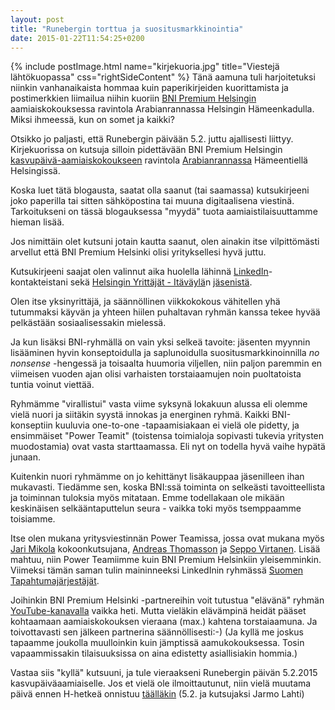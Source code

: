 ```yaml
---
layout: post
title: "Runebergin torttua ja suositusmarkkinointia"
date: 2015-01-22T11:54:25+0200
---
```


{% include postImage.html name="kirjekuoria.jpg" title="Viestejä lähtökuopassa" css="rightSideContent" %}
Tänä aamuna tuli harjoitetuksi niinkin vanhanaikaista hommaa kuin paperikirjeiden kuorittamista ja postimerkkien liimailua niihin kuoriin [BNI Premium Helsingin](http://bni.fi/helsinki-bni-premium-helsinki/) aamiaiskokouksessa ravintola Arabianrannassa Helsingin Hämeenkadulla. Miksi ihmeessä, kun on somet ja kaikki?<!--more-->

Otsikko jo paljasti, että Runebergin päivään 5.2. juttu ajallisesti liittyy. Kirjekuorissa on kutsuja silloin pidettävään BNI Premium Helsingin [kasvupäivä-aamiaiskokoukseen](https://www.facebook.com/events/411868882300102/) ravintola [Arabianrannassa](http://www.compass-group.fi/ravintolat/Helsinki/ravintola-arabianranta/) Hämeentiellä Helsingissä.

Koska luet tätä blogausta, saatat olla saanut (tai saamassa) kutsukirjeeni joko paperilla tai sitten sähköpostina tai muuna digitaalisena viestinä. Tarkoitukseni on tässä blogauksessa "myydä" tuota aamiaistilaisuuttamme hieman lisää.

Jos nimittäin olet kutsuni jotain kautta saanut, olen ainakin itse vilpittömästi arvellut että BNI Premium Helsinki olisi yrityksellesi hyvä juttu.

Kutsukirjeeni saajat olen valinnut aika huolella lähinnä [LinkedIn](https://www.linkedin.com/in/jarmolahti)-kontakteistani sekä [Helsingin Yrittäjät - Itäväylä](http://www.yrittajat.fi/fi-FI/helsinginyrittajat/itavayla/)n [jäsenistä](http://synergia.yrittajat.fi/Yritykset/Yrityshaku/?query=&localOrganization=1522).

Olen itse yksinyrittäjä, ja säännöllinen viikkokokous vähitellen yhä tutummaksi käyvän ja yhteen hiilen puhaltavan ryhmän kanssa tekee hyvää pelkästään sosiaalisessakin mielessä. 

Ja kun lisäksi BNI-ryhmällä on vain yksi selkeä tavoite: jäsenten myynnin lisääminen hyvin konseptoidulla ja saplunoidulla suositusmarkkinoinnilla *no nonsense* -hengessä ja toisaalta huumoria viljellen, niin paljon paremmin en viimeisen vuoden ajan olisi varhaisten torstaiaamujen noin puoltatoista tuntia voinut viettää.

Ryhmämme "virallistui" vasta viime syksynä lokakuun alussa eli olemme  vielä nuori ja siitäkin syystä innokas ja energinen ryhmä. Kaikki BNI-konseptiin kuuluvia one-to-one -tapaamisiakaan ei vielä ole pidetty, ja ensimmäiset "Power Teamit" (toistensa toimialoja sopivasti tukevia yritysten muodostamia) ovat vasta starttaamassa. Eli nyt on todella hyvä vaihe hypätä junaan.

Kuitenkin nuori ryhmämme on jo kehittänyt lisäkauppaa jäsenilleen ihan mukavasti. Tiedämme sen, koska BNI:ssä toiminta on selkeästi tavoitteellista ja toiminnan tuloksia myös mitataan. Emme todellakaan ole mikään keskinäisen selkääntaputtelun seura - vaikka toki myös tsemppaamme toisiamme.

Itse olen mukana yritysviestinnän Power Teamissa, jossa ovat mukana myös [Jari Mikola](http://bni.fi/helsinki-bni-premium-helsinki/memberdetails.php?memberId=1355859&t=c01d6865e9f556dad5a862a713f7acbfbfee4bc199617c8723d6491d7d363f92&name=Jari%20Mikola) kokoonkutsujana, [Andreas Thomasson](http://bni.fi/helsinki-bni-premium-helsinki/memberdetails.php?memberId=1414740&t=db8bf4dcb0dee76efa7d2cd45b344f7d02bd8c04b0516a9e4f55fd342bf8dde4&name=Andreas%20Thomasson) ja [Seppo Virtanen](http://bni.fi/helsinki-bni-premium-helsinki/memberdetails.php?memberId=1443572&t=734d0e5a5115caaea4b81051ab790d5872c93f78f42296058e711c5fa4dcead3&name=Seppo%20Virtanen). Lisää mahtuu, niin Power Teamiimme kuin BNI Premium Helsinkiin yleisemminkin. Viimeksi tämän saman tulin maininneeksi LinkedInin ryhmässä [Suomen Tapahtumajärjestäjät](https://www.linkedin.com/groups?home=&gid=8202587).

Joihinkin BNI Premium Helsinki -partnereihin voit tutustua "elävänä" ryhmän [YouTube-kanavalla](https://www.youtube.com/channel/UCmVjWgHy60CkF_WnBktUZ5A) vaikka heti. Mutta vieläkin elävämpinä heidät pääset kohtaamaan aamiaiskokouksen vieraana (max.) kahtena torstaiaamuna. Ja toivottavasti sen jälkeen partnerina säännöllisesti:-) (Ja kyllä me joskus tapaamme joukolla muulloinkin kuin jämptissä aamukokouksessa. Tosin vapaammissakin tilaisuuksissa on aina edistetty asiallisiakin hommia.)

Vastaa siis "kyllä" kutsuuni, ja tule vieraakseni Runebergin päivän 5.2.2015 kasvupäiväaamiaiselle. Jos et vielä ole ilmoittautunut, niin vielä muutama päivä ennen H-hetkeä onnistuu [täälläkin](https://www.bniconnectglobal.com/web/open/visitorRegistration?chapterId=11830) (5.2. ja kutsujaksi Jarmo Lahti)